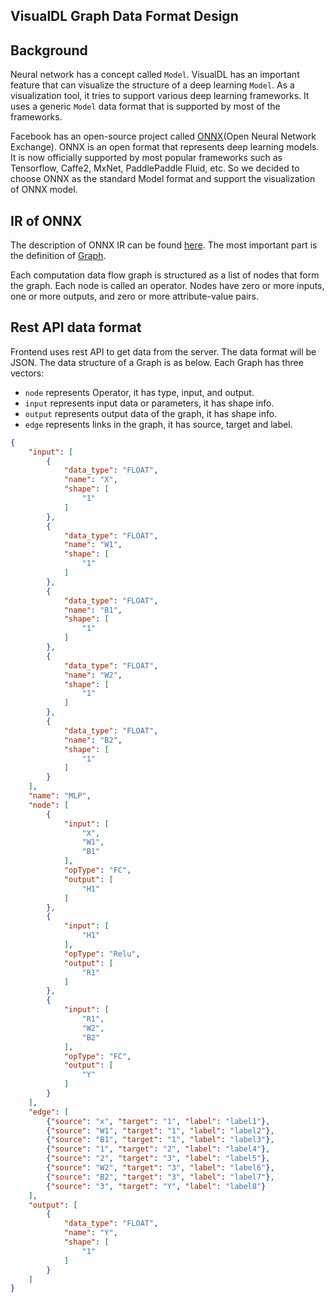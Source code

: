 ## VisualDL Graph Data Format Design

## Background
Neural network has a concept called  `Model`. VisualDL has an important feature that can visualize the structure of a deep learning `Model`. As a visualization tool, it tries to support various deep learning frameworks. It uses a generic `Model` data format that is supported by most of the frameworks.

Facebook has an open-source project called [ONNX](http://onnx.ai/)(Open Neural Network Exchange). ONNX is an open format that represents deep learning models. It is now officially supported by most popular frameworks such as Tensorflow, Caffe2, MxNet, PaddlePaddle Fluid, etc. So we decided to choose ONNX as the standard Model format and support the visualization of ONNX model.

## IR of ONNX
The description of ONNX IR can be found [here](https://github.com/onnx/onnx/blob/master/docs/IR.md). The most important part is the definition of [Graph](https://github.com/onnx/onnx/blob/master/docs/IR.md#graphs).

Each computation data flow graph is structured as a list of nodes that form the graph. Each node is called an operator. Nodes have zero or more inputs, one or more outputs, and zero or more attribute-value pairs. 

## Rest API data format
Frontend uses rest API to get data from the server. The data format will be JSON. The data structure of a Graph is as below. Each Graph has three vectors:

- `node` represents Operator, it has type, input, and output.
- `input` represents input data or parameters, it has shape info.
- `output` represents output data of the graph, it has shape info.
- `edge` represents links in the graph, it has source, target and label.

```json
{
    "input": [
        {
            "data_type": "FLOAT",
            "name": "X",
            "shape": [
                "1"
            ]
        },
        {
            "data_type": "FLOAT",
            "name": "W1",
            "shape": [
                "1"
            ]
        },
        {
            "data_type": "FLOAT",
            "name": "B1",
            "shape": [
                "1"
            ]
        },
        {
            "data_type": "FLOAT",
            "name": "W2",
            "shape": [
                "1"
            ]
        },
        {
            "data_type": "FLOAT",
            "name": "B2",
            "shape": [
                "1"
            ]
        }
    ],
    "name": "MLP",
    "node": [
        {
            "input": [
                "X",
                "W1",
                "B1"
            ],
            "opType": "FC",
            "output": [
                "H1"
            ]
        },
        {
            "input": [
                "H1"
            ],
            "opType": "Relu",
            "output": [
                "R1"
            ]
        },
        {
            "input": [
                "R1",
                "W2",
                "B2"
            ],
            "opType": "FC",
            "output": [
                "Y"
            ]
        }
    ],
    "edge": [
        {"source": "x", "target": "1", "label": "label1"},
        {"source": "W1", "target": "1", "label": "label2"},
        {"source": "B1", "target": "1", "label": "label3"},
        {"source": "1", "target": "2", "label": "label4"},
        {"source": "2", "target": "3", "label": "label5"},
        {"source": "W2", "target": "3", "label": "label6"},
        {"source": "B2", "target": "3", "label": "label7"},
        {"source": "3", "target": "Y", "label": "label8"}
    ],
    "output": [
        {
            "data_type": "FLOAT",
            "name": "Y",
            "shape": [
                "1"
            ]
        }
    ]
}
```



